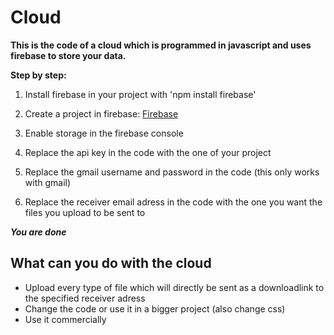 # Cloud
**This is the code of a cloud which is programmed in javascript and uses firebase to store your data.**

**Step by step:**

1. Install firebase in your project with 'npm install firebase'

2. Create a project in firebase: [Firebase](https://firebase.google.com/)

3. Enable storage in the firebase console

4. Replace the api key in the code with the one of your project

5. Replace the gmail username and password in the code (this only works with gmail)

6. Replace the receiver email adress in the code with the one you want the files you upload to be sent to

***You are done***


## What can you do with the cloud

* Upload every type of file which will directly be sent as a downloadlink to the specified receiver adress
* Change the code or use it in a bigger project (also change css)
* Use it commercially
